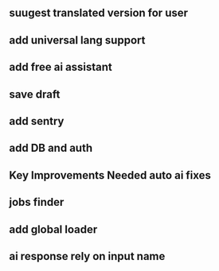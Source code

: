 ## suugest translated version for user

## add universal lang support

## add free ai assistant

## save draft

## add sentry

## add DB and auth

## Key Improvements Needed auto ai fixes

## jobs finder

## add global loader

## ai response rely on input name
